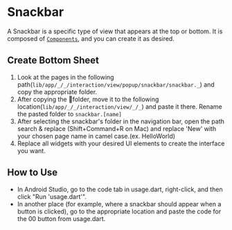 # Snackbar

A Snackbar is a specific type of view that appears at the top or bottom. It is composed of [`Components`](../componenet/), and you can create it as desired.

## Create Bottom Sheet

1. Look at the pages in the following path(`lib/app/_/_/interaction/view/popup/snackbar/snackbar._`) and copy the appropriate folder.&#x20;
2. After copying the folder, move it to the following location(`lib/app/_/_/interaction/view/_/_`) and paste it there. Rename the pasted folder to `snackbar.[name]`
3. After selecting the snackbar's folder in the navigation bar, open the path search & replace (Shift+Command+R on Mac) and replace 'New' with your chosen page name in camel case.(ex. HelloWorld)
4. Replace all widgets with your desired UI elements to create the interface you want.



## How to Use

* In Android Studio, go to the code tab in usage.dart, right-click, and then click "Run 'usage.dart'".
* In another place (for example, where a snackbar should appear when a button is clicked), go to the appropriate location and paste the code for the 00 button from usage.dart.

